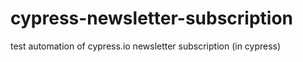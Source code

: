 # cypress-newsletter-subscription
test automation of cypress.io newsletter subscription (in cypress)
